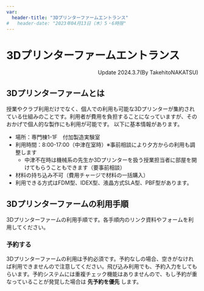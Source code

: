 ```yaml
---
var:
  header-title: "3Dプリンターファームエントランス"
#   header-date: "2023年04月13日（木）5・6時限"
---
```


# 3Dプリンターファームエントランス

<div style="text-align: right;">
Update 2024.3.7(By TakehitoNAKATSU)
</div>

## 3Dプリンターファームとは

授業やクラブ利用だけでなく、個人での利用も可能な3Dプリンターが集約されている仕組みのことです。利用者が費用を負担することになっていますが、そのおかげで個人的な製作にも利用が可能です。
以下に基本情報があります。
- 場所：専門棟1-1F　付加製造実験室
- 利用時間：8:00-17:00（中津在室時）※事前相談により夕方からの利用も調整します
    - 中津不在時は機械系の先生か3Dプリンターを扱う授業担当者に部屋を開けてもらうこともできます（要事前相談）
- 材料の持ち込み不可（費用チャージで材料の一括購入）
- 利用できる方式はFDM型、IDEX型、液晶方式SLA型、PBF型があります。

## 3Dプリンターファームの利用手順

3Dプリンターファームの利用手順です。各手順内のリンク資料やフォームを利用してください。

### 予約する

3Dプリンターファームの利用は予約必須です。予約なしの場合、空きがなければ利用できませんので注意してください。飛び込み利用でも、予約入力をしてもらいます。予約システムには重複チェック機能はありませんので、もし予約が重なっていることが発覚した場合は **先予約を優先** します。